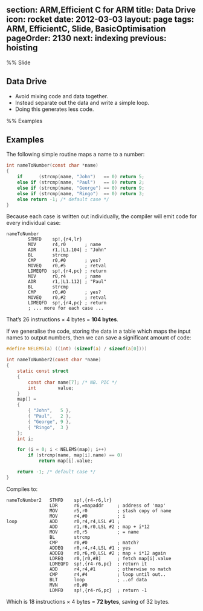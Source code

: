 section: ARM,Efficient C for ARM
title: Data Drive
icon: rocket
date: 2012-03-03
layout: page
tags: ARM, EfficientC, Slide, BasicOptimisation
pageOrder: 2130
next: indexing
previous: hoisting
----

%% Slide

## Data Drive

* Avoid mixing code and data together.
* Instead separate out the data and write a simple loop.
* Doing this generates less code.

%% Examples

## Examples

The following simple routine maps a name to a number:

``` c
int nameToNumber(const char *name)
{
    if      (strcmp(name, "John")   == 0) return 5;
    else if (strcmp(name, "Paul")   == 0) return 2;
    else if (strcmp(name, "George") == 0) return 9;
    else if (strcmp(name, "Ringo")  == 0) return 3;
    else return -1; /* default case */
}
```

Because each case is written out individually, the compiler will emit code for
every individual case:

``` arm
nameToNumber
        STMFD    sp!,{r4,lr}
        MOV      r4,r0       ; name
        ADR      r1,|L1.104| ; "John"
        BL       strcmp
        CMP      r0,#0       ; yes?
        MOVEQ    r0,#5       ; retval
        LDMEQFD  sp!,{r4,pc} ; return
        MOV      r0,r4       ; name
        ADR      r1,|L1.112| ; "Paul"
        BL       strcmp
        CMP      r0,#0       ; yes?
        MOVEQ    r0,#2       ; retval
        LDMEQFD  sp!,{r4,pc} ; return
        ; ... more for each case ...
```

That’s 26 instructions × 4 bytes = **104 bytes**.

If we generalise the code, storing the data in a table which maps the input
names to output numbers, then we can save a significant amount of code:

``` c
#define NELEMS(a) ((int) (sizeof(a) / sizeof(a[0])))

int nameToNumber2(const char *name)
{
    static const struct
    {
        const char name[7]; /* NB. PIC */
        int        value;
    }
    map[] =
    {
        { "John",   5 },
        { "Paul",   2 },
        { "George", 9 },
        { "Ringo",  3 }
    };
    int i;

    for (i = 0; i < NELEMS(map); i++)
        if (strcmp(name, map[i].name) == 0)
            return map[i].value;

    return -1; /* default case */
}
```

Compiles to:

``` arm
nameToNumber2   STMFD    sp!,{r4-r6,lr}
                LDR      r6,=mapaddr     ; address of 'map'
                MOV      r5,r0           ; stash copy of name
                MOV      r4,#0           ; i
loop            ADD      r0,r4,r4,LSL #1 ;
                ADD      r1,r6,r0,LSL #2 ; map + i*12
                MOV      r0,r5           ; = name
                BL       strcmp
                CMP      r0,#0           ; match?
                ADDEQ    r0,r4,r4,LSL #1 ; yes
                ADDEQ    r0,r6,r0,LSL #2 ; map + i*12 again
                LDREQ    r0,[r0,#8]      ; fetch map[i].value
                LDMEQFD  sp!,{r4-r6,pc}  ; return it
                ADD      r4,r4,#1        ; otherwise no match
                CMP      r4,#4           ; loop until out..
                BLT      loop            ; ..of data
                MVN      r0,#0
                LDMFD    sp!,{r4-r6,pc}  ; return -1
```

Which is 18 instructions × 4 bytes = **72 bytes**, saving of 32 bytes.
